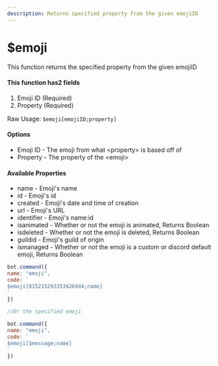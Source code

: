 ```yaml
---
description: Returns specified property from the given emojiID
---
```


# $emoji

This function returns the specified property from the given emojiID

#### This function has2 fields

1. Emoji ID \(Required\)
2. Property \(Required\)

Raw Usage:  `$emoji[emojiID;property]`

#### Options

* Emoji ID - The emoji from what &lt;property&gt; is  based off of
* Property - The property of the &lt;emoji&gt;

#### Available Properties

* name - Emoji's name
* id - Emoji's id
* created - Emoji's date and time of creation
* url - Emoji's URL
* identifier - Emoji's name:id
* isanimated - Whether or not the emoji is animated, Returns Boolean
* isdeleted - Whether or not the emoji is deleted, Returns Boolean
* guildid - Emoji's guild of origin
* ismanaged - Whether or not the emoji is a custom or discord default emoji, Returns Boolean

```javascript
bot.command({
name: "emoji",
code: `
$emoji[815215293353426944;name]
`
})

//Or the specified emoji

bot.command({
name: "emoji",
code: `
$emoji[$message;name]
`
})
```

